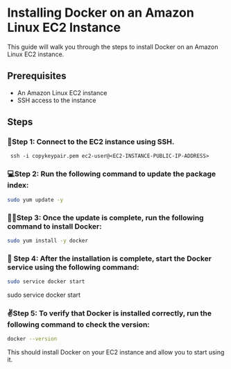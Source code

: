 # Installing Docker on an Amazon Linux EC2 Instance

This guide will walk you through the steps to install Docker on an Amazon Linux EC2 instance.

## Prerequisites

- An Amazon Linux EC2 instance
- SSH access to the instance

## Steps

### 🔖Step 1: Connect to the EC2 instance using SSH.

```
 ssh -i copykeypair.pem ec2-user@<EC2-INSTANCE-PUBLIC-IP-ADDRESS>
```

### 💻Step 2: Run the following command to update the package index:

```sh
sudo yum update -y
```

### 👩‍💻Step 3: Once the update is complete, run the following command to install Docker:

```sh
sudo yum install -y docker
```

### 🔦 Step 4: After the installation is complete, start the Docker service using the following command:

```sh
sudo service docker start
```
sudo service docker start



### ✌️Step 5: To verify that Docker is installed correctly, run the following command to check the version:

```sh
docker --version
```

This should install Docker on your EC2 instance and allow you to start using it.

